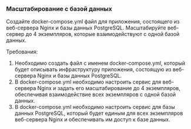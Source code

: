 
### Масштабирование с базой данных

Создайте docker-compose.yml файл для приложения, состоящего из веб-сервера Nginx и базы данных PostgreSQL. Масштабируйте веб-сервер до 4 экземпляров, которые взаимодействуют с одной базой данных.

Требования:
1. Необходимо создать файл с именем docker-compose.yml, который будет описывать инфраструктуру приложения, состоящую из веб-сервера Nginx и базы данных PostgreSQL. 
2. В docker-compose.yml необходимо настроить сервис для веб-сервера Nginx и задать его масштабирование до 4 экземпляров, обеспечивая взаимодействие всех экземпляров с одной базой данных. 
3. В docker-compose.yml необходимо настроить сервис для базы данных PostgreSQL, который будет единым для всех экземпляров веб-сервера Nginx и обеспечивать им доступ к базе данных.